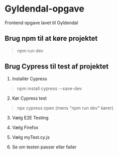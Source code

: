 
#  Gyldendal-opgave
Frontend opgave lavet til Gyldendal

Brug npm til at køre projektet
-

> npm run dev

Brug Cypress til test af projektet
-

1. Installér Cypress

  

> npm install cypress --save-dev

  

  

2. Kør Cypress test

  

> npx cypress open
(mens "npm run dev" kører)

  
  

3. Vælg E2E Testing

  
  

4. Vælg Firefox

  
  

5. Vælg myTest.cy.js

  
  

6. Se om testen passer eller failer